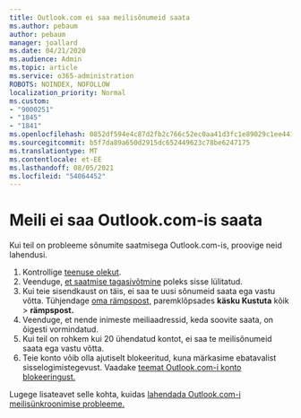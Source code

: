 ```yaml
---
title: Outlook.com ei saa meilisõnumeid saata
ms.author: pebaum
author: pebaum
manager: joallard
ms.date: 04/21/2020
ms.audience: Admin
ms.topic: article
ms.service: o365-administration
ROBOTS: NOINDEX, NOFOLLOW
localization_priority: Normal
ms.custom:
- "9000251"
- "1845"
- "1841"
ms.openlocfilehash: 0852df594e4c87d2fb2c766c52ec0aa41d3fc1e89029c1ee4417cfffebbe7352
ms.sourcegitcommit: b5f7da89a650d2915dc652449623c78be6247175
ms.translationtype: MT
ms.contentlocale: et-EE
ms.lasthandoff: 08/05/2021
ms.locfileid: "54064452"
---
```

# <a name="unable-to-send-email-in-outlookcom"></a>Meili ei saa Outlook.com-is saata

Kui teil on probleeme sõnumite saatmisega Outlook.com-is, proovige neid lahendusi.

1. Kontrollige [teenuse olekut](https://go.microsoft.com/fwlink/p/?linkid=837482). 
2. Veenduge, [et saatmise tagasivõtmine](https://outlook.live.com/mail/options/mail/messageContent/undoSend) poleks sisse lülitatud.
3. Kui teie sisendkaust on täis, ei saa te uusi sõnumeid saata ega vastu võtta. Tühjendage [oma rämpspost,](https://outlook.live.com/mail/junkemail) paremklõpsades **käsku Kustuta** kõik  >  **rämpspost.**
4. Veenduge, et nende inimeste meiliaadressid, keda soovite saata, on õigesti vormindatud.
5. Kui teil on rohkem kui 20 ühendatud kontot, ei saa te meilisõnumeid saata ega vastu võtta.
6. Teie konto võib olla ajutiselt blokeeritud, kuna märkasime ebatavalist sisselogimistegevust. Vaadake [teemat Outlook.com-i konto blokeeringust.](https://support.office.com/article/f4ad2701-d166-4d8b-8a6a-9af2a1f8a4c4)

Lugege lisateavet selle kohta, kuidas [lahendada Outlook.com-i meilisünkroonimise probleeme.](https://support.office.com/article/d39e3341-8d79-4bf1-b3c7-ded602233642)